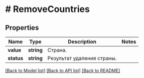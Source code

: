 # # RemoveCountries

## Properties

Name | Type | Description | Notes
------------ | ------------- | ------------- | -------------
**value** | **string** | Страна. |
**status** | **string** | Результат удаления страны. |

[[Back to Model list]](../../README.md#models) [[Back to API list]](../../README.md#endpoints) [[Back to README]](../../README.md)

